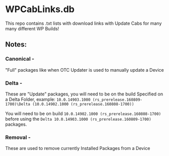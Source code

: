 # WPCabLinks.db

This repo contains .txt lists with download links with Update Cabs for many many different WP Builds!

## Notes:
### Canonical - 
"Full" packages like when OTC Updater is used to manually update a Device

### Delta - 
These are "Update" packages, you will need to be on the build Specified on a Delta Folder, example:
`10.0.14903.1000 (rs_prerelease.160809-1700)\Delta (10.0.14902.1000 (rs_prerelease.160808-1700))`

You will need to be on build `10.0.14902.1000 (rs_prerelease.160808-1700)` before using the `Delta 10.0.14903.1000 (rs_prerelease.160809-1700)` packages.

### Removal -
These are used to remove currently Installed Packages from a Device
